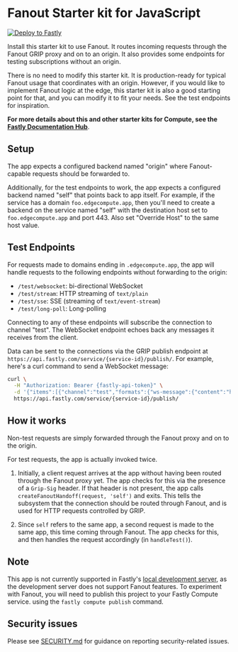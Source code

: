 # Fanout Starter kit for JavaScript

[![Deploy to Fastly](https://deploy.edgecompute.app/button)](https://deploy.edgecompute.app/deploy)

Install this starter kit to use Fanout. It routes incoming requests through the Fanout GRIP proxy and on to an origin. It also provides some endpoints for testing subscriptions without an origin.

There is no need to modify this starter kit. It is production-ready for typical Fanout usage that coordinates with an origin. However, if you would like to implement Fanout logic at the edge, this starter kit is also a good starting point for that, and you can modify it to fit your needs. See the test endpoints for inspiration.

**For more details about this and other starter kits for Compute, see the [Fastly Documentation Hub](https://www.fastly.com/documentation/solutions/starters/)**.

## Setup

The app expects a configured backend named "origin" where Fanout-capable requests should be forwarded to.

Additionally, for the test endpoints to work, the app expects a configured backend named "self" that points back to app itself. For example, if the service has a domain `foo.edgecompute.app`, then you'll need to create a backend on the service named "self" with the destination host set to `foo.edgecompute.app` and port 443. Also set "Override Host" to the same host value.

## Test Endpoints

For requests made to domains ending in `.edgecompute.app`, the app will handle requests to the following endpoints without forwarding to the origin:

* `/test/websocket`: bi-directional WebSocket
* `/test/stream`: HTTP streaming of `text/plain`
* `/test/sse`: SSE (streaming of `text/event-stream`)
* `/test/long-poll`: Long-polling

Connecting to any of these endpoints will subscribe the connection to channel "test". The WebSocket endpoint echoes back any messages it receives from the client.

Data can be sent to the connections via the GRIP publish endpoint at `https://api.fastly.com/service/{service-id}/publish/`. For example, here's a curl command to send a WebSocket message:

```sh
curl \
  -H "Authorization: Bearer {fastly-api-token}" \
  -d '{"items":[{"channel":"test","formats":{"ws-message":{"content":"hello"}}}]}' \
  https://api.fastly.com/service/{service-id}/publish/
```

## How it works

Non-test requests are simply forwarded through the Fanout proxy and on to the origin.

For test requests, the app is actually invoked twice.

1. Initially, a client request arrives at the app without having been routed through the Fanout proxy yet. The app checks for this via the presence of a `Grip-Sig` header. If that header is not present, the app calls `createFanoutHandoff(request, 'self')` and exits. This tells the subsystem that the connection should be routed through Fanout, and is used for HTTP requests controlled by GRIP.

2. Since `self` refers to the same app, a second request is made to the same app, this time coming through Fanout. The app checks for this, and then handles the request accordingly (in `handleTest()`).

## Note

This app is not currently supported in Fastly's [local development server](https://www.fastly.com/documentation/guides/compute/testing/#running-a-local-testing-server), as the development server does not support Fanout features. To experiment with Fanout, you will need to publish this project to your Fastly Compute service. using the `fastly compute publish` command.

## Security issues

Please see [SECURITY.md](SECURITY.md) for guidance on reporting security-related issues.

